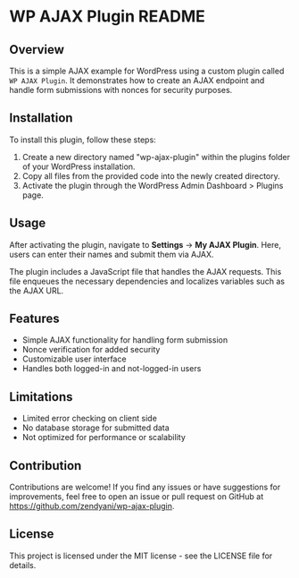 # WP AJAX Plugin README

## Overview
This is a simple AJAX example for WordPress using a custom plugin called `WP AJAX Plugin`. It demonstrates how to create an AJAX endpoint and handle form submissions with nonces for security purposes.

## Installation
To install this plugin, follow these steps:

1. Create a new directory named "wp-ajax-plugin" within the plugins folder of your WordPress installation.
2. Copy all files from the provided code into the newly created directory.
3. Activate the plugin through the WordPress Admin Dashboard > Plugins page.

## Usage
After activating the plugin, navigate to **Settings** -> **My AJAX Plugin**. Here, users can enter their names and submit them via AJAX.

The plugin includes a JavaScript file that handles the AJAX requests. This file enqueues the necessary dependencies and localizes variables such as the AJAX URL.

## Features
* Simple AJAX functionality for handling form submission
* Nonce verification for added security
* Customizable user interface
* Handles both logged-in and not-logged-in users

## Limitations
* Limited error checking on client side
* No database storage for submitted data
* Not optimized for performance or scalability

## Contribution
Contributions are welcome! If you find any issues or have suggestions for improvements, feel free to open an issue or pull request on GitHub at https://github.com/zendyani/wp-ajax-plugin.

## License
This project is licensed under the MIT license - see the LICENSE file for details.